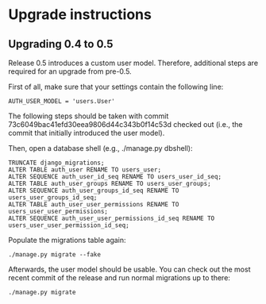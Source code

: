 Upgrade instructions
====================

Upgrading 0.4 to 0.5
--------------------

Release 0.5 introduces a custom user model.
Therefore, additional steps are required for an upgrade from pre-0.5.

First of all, make sure that your settings contain the following line:

    AUTH_USER_MODEL = 'users.User'

The following steps should be taken with commit 73c6049bac41efd30eea9806d44c343b0f14c53d checked out (i.e., the commit that initially introduced the user model).

Then, open a database shell (e.g., ./manage.py dbshell):

    TRUNCATE django_migrations;
    ALTER TABLE auth_user RENAME TO users_user;
    ALTER SEQUENCE auth_user_id_seq RENAME TO users_user_id_seq;
    ALTER TABLE auth_user_groups RENAME TO users_user_groups;
    ALTER SEQUENCE auth_user_groups_id_seq RENAME TO users_user_groups_id_seq;
    ALTER TABLE auth_user_user_permissions RENAME TO users_user_user_permissions;
    ALTER SEQUENCE auth_user_user_permissions_id_seq RENAME TO users_user_user_permission_id_seq;

Populate the migrations table again:

    ./manage.py migrate --fake

Afterwards, the user model should be usable. You can check out the most recent commit of the release and run normal migrations up to there:

    ./manage.py migrate
